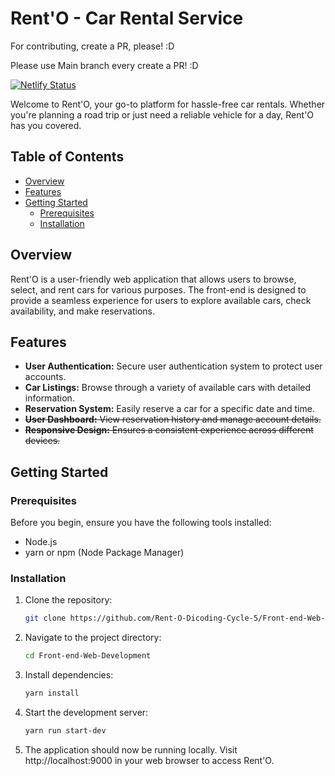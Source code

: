 # Rent'O - Car Rental Service

For contributing, create a PR, please! :D

Please use Main branch every create a PR! :D

[![Netlify Status](https://api.netlify.com/api/v1/badges/06d93c93-cd3f-4435-8b23-9dd73dae76fc/deploy-status)](https://app.netlify.com/sites/rent-o/deploys)

Welcome to Rent'O, your go-to platform for hassle-free car rentals. Whether you're planning a road trip or just need a reliable vehicle for a day, Rent'O has you covered.

## Table of Contents

- [Overview](#overview)
- [Features](#features)
- [Getting Started](#getting-started)
  - [Prerequisites](#prerequisites)
  - [Installation](#installation)

## Overview

Rent'O is a user-friendly web application that allows users to browse, select, and rent cars for various purposes. The front-end is designed to provide a seamless experience for users to explore available cars, check availability, and make reservations.

## Features

- **User Authentication:** Secure user authentication system to protect user accounts.
- **Car Listings:** Browse through a variety of available cars with detailed information.
- **Reservation System:** Easily reserve a car for a specific date and time.
- ~~**User Dashboard:** View reservation history and manage account details.~~
- ~~**Responsive Design:** Ensures a consistent experience across different devices.~~

## Getting Started

### Prerequisites

Before you begin, ensure you have the following tools installed:

- Node.js
- yarn or npm (Node Package Manager)
  
### Installation

1. Clone the repository:

   ```bash
   git clone https://github.com/Rent-O-Dicoding-Cycle-5/Front-end-Web-Development.git

2. Navigate to the project directory:

   ```bash
   cd Front-end-Web-Development

3. Install dependencies:

   ```bash
   yarn install

4. Start the development server:

   ```bash
   yarn run start-dev

5. The application should now be running locally. Visit http://localhost:9000 in your web browser to access Rent'O.
